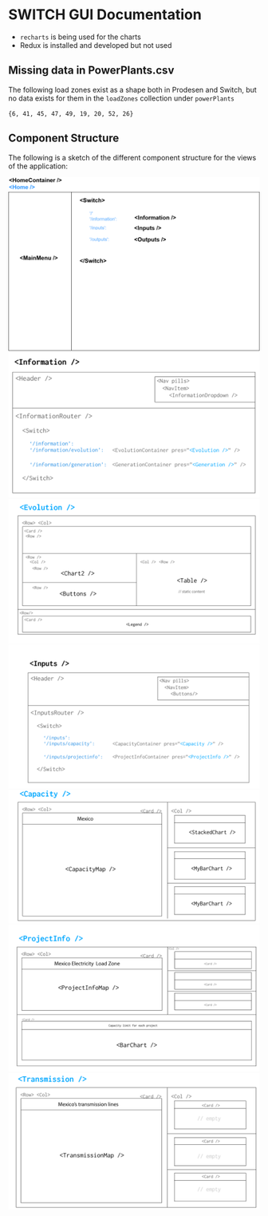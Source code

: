 # SWITCH GUI Documentation


- `recharts` is being used for the charts
- Redux is installed and developed but not used

## Missing data in PowerPlants.csv

The following load zones exist as a shape both in Prodesen and Switch, but no data exists for them in the `loadZones` collection under `powerPlants`

```
{6, 41, 45, 47, 49, 19, 20, 52, 26}
```

## Component Structure

The following is a sketch of the different component structure for the views of the application:

![home](img/home.png)
![home](img/docs_06.png)
![Evolution](img/docs_11.png)
![Inputs](img/docs_03.png)
![Capacity](img/docs_13.png)
![ProjectInfo](img/docs_18.png)
![Transmission](img/docs_21.png)
